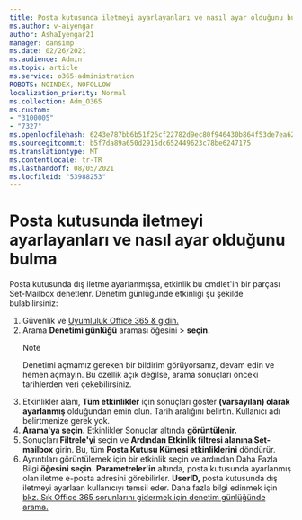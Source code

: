 ```yaml
---
title: Posta kutusunda iletmeyi ayarlayanları ve nasıl ayar olduğunu bulma
ms.author: v-aiyengar
author: AshaIyengar21
manager: dansimp
ms.date: 02/26/2021
ms.audience: Admin
ms.topic: article
ms.service: o365-administration
ROBOTS: NOINDEX, NOFOLLOW
localization_priority: Normal
ms.collection: Adm_O365
ms.custom:
- "3100005"
- "7327"
ms.openlocfilehash: 6243e787bb6b51f26cf22782d9ec80f946430b864f53de7ea626b7166a674d2c
ms.sourcegitcommit: b5f7da89a650d2915dc652449623c78be6247175
ms.translationtype: MT
ms.contentlocale: tr-TR
ms.lasthandoff: 08/05/2021
ms.locfileid: "53988253"
---
```

# <a name="find-out-who-set-up-forwarding-on-a-mailbox-and-how"></a>Posta kutusunda iletmeyi ayarlayanları ve nasıl ayar olduğunu bulma

Posta kutusunda dış iletme ayarlanmışsa, etkinlik bu cmdlet'in bir parçası Set-Mailbox denetlenr. Denetim günlüğünde etkinliği şu şekilde bulabilirsiniz:

1. Güvenlik ve [Uyumluluk Office 365 & gidin.](https://go.microsoft.com/fwlink/p/?linkid=2077143)
1. Arama **Denetimi günlüğü** araması öğesini >  **seçin.**
    > [!NOTE]
    > Denetimi açmamız gereken bir bildirim görüyorsanız, devam edin ve hemen açmayın. Bu özellik açık değilse, arama sonuçları önceki tarihlerden veri çekebilirsiniz.
1. Etkinlikler alanı, **Tüm etkinlikler** için sonuçları göster **(varsayılan) olarak ayarlanmış** olduğundan emin olun. Tarih aralığını belirtin. Kullanıcı adı belirtmenize gerek yok.
1. **Arama'ya seçin.** Etkinlikler Sonuçlar altında **görüntülenir.**
1. Sonuçları **Filtrele'yi** seçin ve **Ardından Etkinlik filtresi alanına Set-mailbox** girin.  Bu, tüm **Posta Kutusu Kümesi etkinliklerini** döndürür.
1. Ayrıntıları görüntülemek için bir etkinlik seçin ve ardından Daha Fazla Bilgi **öğesini seçin.** **Parametreler'in** altında, posta kutusunda ayarlanmış olan iletme e-posta adresini görebilirler. **UserID,** posta kutusunda dış iletmeyi ayarlaan kullanıcıyı temsil eder.
Daha fazla bilgi edinmek için [bkz. Sık Office 365 sorunlarını gidermek için denetim günlüğünde arama.](https://go.microsoft.com/fwlink/?linkid=2103944)